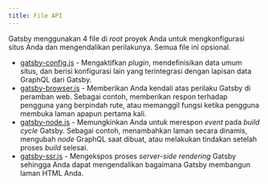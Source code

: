 ```yaml
---
title: File API
---
```


Gatsby menggunakan 4 file di *root* proyek Anda untuk mengkonfigurasi situs Anda dan mengendalikan perilakunya. Semua file ini opsional.

- [gatsby-config.js](/docs/api-files-gatsby-config) - Mengaktifkan *plugin*, mendefinisikan data umum situs, dan berisi konfigurasi lain yang terintegrasi dengan lapisan data GraphQL dari Gatsby.
- [gatsby-browser.js](/docs/api-files-gatsby-browser) - Memberikan Anda kendali atas perilaku Gatsby di peramban web. Sebagai contoh, memberikan respon terhadap pengguna yang berpindah rute, atau memanggil fungsi ketika pengguna membuka laman apapun pertama kali.
- [gatsby-node.js](/docs/api-files-gatsby-node) - Memungkinkan Anda untuk merespon *event* pada *build cycle* Gatsby. Sebagai contoh, menambahkan laman secara dinamis, mengubah *node* GraphQL saat dibuat, atau melakukan tindakan setelah proses *build* selesai.
- [gatsby-ssr.js](/docs/api-files-gatsby-ssr) - Mengekspos proses *server-side rendering* Gatsby sehingga Anda dapat mengendalikan bagaimana Gatsby membangun laman HTML Anda.
